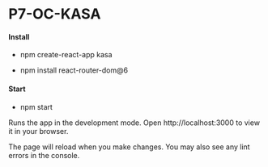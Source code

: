 # P7-OC-KASA

#### Install 

- npm create-react-app kasa

- npm install react-router-dom@6

#### Start

- npm start

Runs the app in the development mode.
Open http://localhost:3000 to view it in your browser.

The page will reload when you make changes.
You may also see any lint errors in the console.

